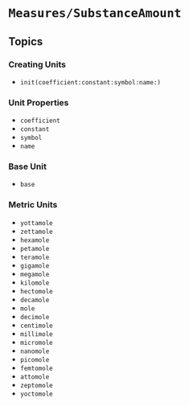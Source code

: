 # ``Measures/SubstanceAmount``

## Topics

### Creating Units

- ``init(coefficient:constant:symbol:name:)``

### Unit Properties

- ``coefficient``
- ``constant``
- ``symbol``
- ``name``

### Base Unit

- ``base``

### Metric Units

- ``yottamole``
- ``zettamole``
- ``hexamole``
- ``petamole``
- ``teramole``
- ``gigamole``
- ``megamole``
- ``kilomole``
- ``hectomole``
- ``decamole``
- ``mole``
- ``decimole``
- ``centimole``
- ``millimole``
- ``micromole``
- ``nanomole``
- ``picomole``
- ``femtomole``
- ``attomole``
- ``zeptomole``
- ``yoctomole``
